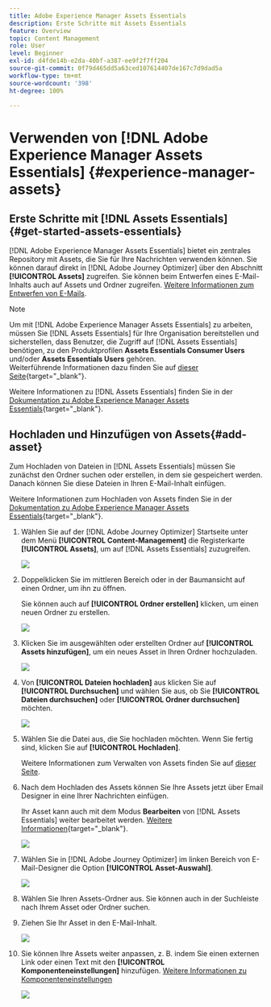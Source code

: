 ```yaml
---
title: Adobe Experience Manager Assets Essentials
description: Erste Schritte mit Assets Essentials
feature: Overview
topic: Content Management
role: User
level: Beginner
exl-id: d4fde14b-e2da-40bf-a387-ee9f2f7ff204
source-git-commit: 0f79d465dd5a63ced107614407de167c7d9dad5a
workflow-type: tm+mt
source-wordcount: '398'
ht-degree: 100%

---
```


# Verwenden von [!DNL Adobe Experience Manager Assets Essentials] {#experience-manager-assets}

## Erste Schritte mit [!DNL Assets Essentials] {#get-started-assets-essentials}


[!DNL Adobe Experience Manager Assets Essentials] bietet ein zentrales Repository mit Assets, die Sie für Ihre Nachrichten verwenden können. Sie können darauf direkt in [!DNL Adobe Journey Optimizer] über den Abschnitt **[!UICONTROL Assets]** zugreifen. Sie können beim Entwerfen eines E-Mail-Inhalts auch auf Assets und Ordner zugreifen. [Weitere Informationen zum Entwerfen von E-Mails](design-emails.md).

>[!NOTE]
>
> Um mit [!DNL Adobe Experience Manager Assets Essentials] zu arbeiten, müssen Sie [!DNL Assets Essentials] für Ihre Organisation bereitstellen und sicherstellen, dass Benutzer, die Zugriff auf [!DNL Assets Essentials] benötigen, zu den Produktprofilen **Assets Essentials Consumer Users** und/oder **Assets Essentials Users** gehören. <br> Weiterführende Informationen dazu finden Sie auf [dieser Seite](https://experienceleague.adobe.com/docs/experience-manager-assets-essentials/help/deploy-administer.html?lang=de){target=&quot;_blank&quot;}.

Weitere Informationen zu [!DNL Assets Essentials] finden Sie in der [Dokumentation zu Adobe Experience Manager Assets Essentials](https://experienceleague.adobe.com/docs/experience-manager-assets-essentials/help/introduction.html?lang=de){target=&quot;_blank&quot;}.

## Hochladen und Hinzufügen von Assets{#add-asset}

Zum Hochladen von Dateien in [!DNL Assets Essentials] müssen Sie zunächst den Ordner suchen oder erstellen, in dem sie gespeichert werden. Danach können Sie diese Dateien in Ihren E-Mail-Inhalt einfügen.

Weitere Informationen zum Hochladen von Assets finden Sie in der [Dokumentation zu Adobe Experience Manager Assets Essentials](https://experienceleague.adobe.com/docs/experience-manager-assets-essentials/help/add-delete.html?lang=de){target=&quot;_blank&quot;}.

1. Wählen Sie auf der [!DNL Adobe Journey Optimizer] Startseite unter dem Menü **[!UICONTROL Content-Management]** die Registerkarte **[!UICONTROL Assets]**, um auf [!DNL Assets Essentials] zuzugreifen.

   ![](assets/media_library_1.png)

1. Doppelklicken Sie im mittleren Bereich oder in der Baumansicht auf einen Ordner, um ihn zu öffnen.

   Sie können auch auf **[!UICONTROL Ordner erstellen]** klicken, um einen neuen Ordner zu erstellen.

   ![](assets/media_library_8.png)

1. Klicken Sie im ausgewählten oder erstellten Ordner auf **[!UICONTROL Assets hinzufügen]**, um ein neues Asset in Ihren Ordner hochzuladen.

   ![](assets/media_library_2.png)

1. Von **[!UICONTROL Dateien hochladen]** aus klicken Sie auf **[!UICONTROL Durchsuchen]** und wählen Sie aus, ob Sie **[!UICONTROL Dateien durchsuchen]** oder **[!UICONTROL Ordner durchsuchen]** möchten.

   ![](assets/media_library_3.png)

1. Wählen Sie die Datei aus, die Sie hochladen möchten. Wenn Sie fertig sind, klicken Sie auf **[!UICONTROL Hochladen]**.

   Weitere Informationen zum Verwalten von Assets finden Sie auf [dieser Seite](https://experienceleague.adobe.com/docs/experience-manager-assets-essentials/help/manage-organize.html?lang=de).

1. Nach dem Hochladen des Assets können Sie Ihre Assets jetzt über Email Designer in eine Ihrer Nachrichten einfügen.

   Ihr Asset kann auch mit dem Modus **Bearbeiten** von [!DNL Assets Essentials] weiter bearbeitet werden. [Weitere Informationen](https://experienceleague.adobe.com/docs/experience-manager-assets-essentials/help/edit-images.html?lang=de){target=&quot;_blank&quot;}.

   ![](assets/media_library_12.png)

1. Wählen Sie in [!DNL Adobe Journey Optimizer] im linken Bereich von E-Mail-Designer die Option **[!UICONTROL Asset-Auswahl]**.

   ![](assets/media_library_5.png)

1. Wählen Sie Ihren Assets-Ordner aus. Sie können auch in der Suchleiste nach Ihrem Asset oder Ordner suchen.

1. Ziehen Sie Ihr Asset in den E-Mail-Inhalt.

   ![](assets/media_library_6.png)

1. Sie können Ihre Assets weiter anpassen, z. B. indem Sie einen externen Link oder einen Text mit den **[!UICONTROL Komponenteneinstellungen]** hinzufügen. [Weitere Informationen zu Komponenteneinstellungen](content-components.md)

   ![](assets/media_library_13.png)

